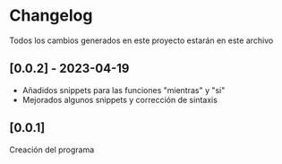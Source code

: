 # Changelog

Todos los cambios generados en este proyecto estarán en este archivo

## [0.0.2] - 2023-04-19

- Añadidos snippets para las funciones "mientras" y "si"
- Mejorados algunos snippets y corrección de sintaxis

## [0.0.1]

Creación del programa